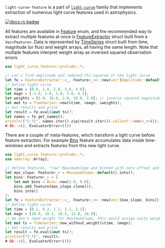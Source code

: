 `light-curve-feature` is a part of [`light-curve`](https://docs.rs/light-curve) family that
implements extraction of numerous light curve features used in astrophysics.

[![docs.rs badge](https://docs.rs/light-curve-feature/badge.svg)](https://docs.rs/light-curve-feature)

All features are available in [Feature](crate::Feature) enum, and the recommended way to extract multiple features at
once is [FeatureExtractor](crate::FeatureExtractor) struct built from a `Vec<Feature>`. Data is represented by
[TimeSeries](crate::TimeSeries) struct built from time, magnitude (or flux) and weight arrays, all having the same length. Note
that multiple features interpret weight array as inversed squared observation errors.

```rust
use light_curve_feature::prelude::*;

// Let's find amplitude and reduced Chi-squared of the light curve
let fe = FeatureExtractor::<_, Feature<_>>::new(vec![Amplitude::default().into(), ReducedChi2::default().into()]);
// Define light curve
let time = [0.0, 1.0, 2.0, 3.0, 4.0];
let magn = [-1.0, 2.0, 1.0, 3.0, 4.5];
let weights = [5.0, 10.0, 2.0, 10.0, 5.0]; // inverse squared magnitude errors
let mut ts = TimeSeries::new(&time, &magn, &weights);
// Get results and print
let result = fe.eval(&mut ts)?;
let names = fe.get_names();
println!("{:?}", names.iter().zip(result.iter()).collect::<Vec<_>>());
# Ok::<(), EvaluatorError>(())
```

There are a couple of meta-features, which transform a light curve before feature extraction. For example
[Bins](crate::Bins) feature accumulates data inside time-windows and extracts features from this new light curve.

```rust
use light_curve_feature::prelude::*;
use ndarray::Array1;

// Define features, "raw" MaximumSlope and binned with zero offset and 1-day window
let max_slope: Feature<_> = MaximumSlope::default().into();
let bins: Feature<_> = {
    let mut bins = Bins::new(1.0, 0.0);
    bins.add_feature(max_slope.clone());
    bins.into()
};
let fe = FeatureExtractor::<_, Feature<_>>::new(vec![max_slope, bins]);
// Define light curve
let time = [0.1, 0.2, 1.1, 2.1, 2.1];
let magn = [10.0, 10.1, 10.5, 11.0, 10.9];
// We don't need weight for MaximumSlope, this would assign unity weight
let mut ts = TimeSeries::new_without_weight(&time, &magn);
// Get results and print
let result = fe.eval(&mut ts)?;
println!("{:?}", result);
# Ok::<(), EvaluatorError>(())
```
